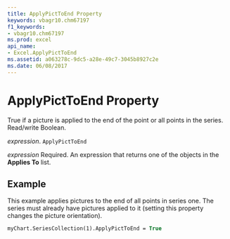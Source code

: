 ```yaml
---
title: ApplyPictToEnd Property
keywords: vbagr10.chm67197
f1_keywords:
- vbagr10.chm67197
ms.prod: excel
api_name:
- Excel.ApplyPictToEnd
ms.assetid: a063278c-9dc5-a28e-49c7-3045b8927c2e
ms.date: 06/08/2017
---
```



# ApplyPictToEnd Property

True if a picture is applied to the end of the point or all points in the series. Read/write Boolean.

 _expression_. `ApplyPictToEnd`

 _expression_ Required. An expression that returns one of the objects in the **Applies To** list.


## Example

This example applies pictures to the end of all points in series one. The series must already have pictures applied to it (setting this property changes the picture orientation).


```vb
myChart.SeriesCollection(1).ApplyPictToEnd = True
```


